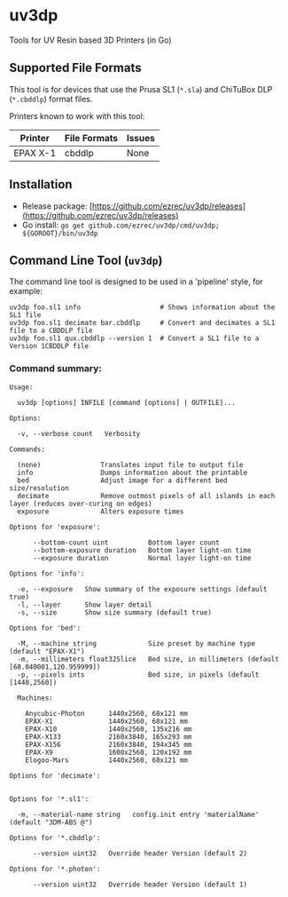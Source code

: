 # uv3dp
Tools for UV Resin based 3D Printers (in Go)

## Supported File Formats

This tool is for devices that use the Prusa SL1 (`*.sla`) and ChiTuBox DLP (`*.cbddlp`) format files.

Printers known to work with this tool:

| Printer      | File Formats | Issues                                            |
| ------------ | ------------ | --------------------------------------------------|
| EPAX X-1     | cbddlp       | None                                              |

## Installation

* Release package: [https://github.com/ezrec/uv3dp/releases](https://github.com/ezrec/uv3dp/releases)
* Go install: `go get github.com/ezrec/uv3dp/cmd/uv3dp; ${GOROOT}/bin/uv3dp`

## Command Line Tool (`uv3dp`)

The command line tool is designed to be used in a 'pipeline' style, for example:

    uv3dp foo.sl1 info                    # Shows information about the SL1 file
    uv3dp foo.sl1 decimate bar.cbddlp     # Convert and decimates a SL1 file to a CBDDLP file
    uv3dp foo.sl1 qux.cbddlp --version 1  # Convert a SL1 file to a Version 1CBDDLP file

### Command summary:

    Usage:

      uv3dp [options] INFILE [command [options] | OUTFILE]...

    Options:

      -v, --verbose count   Verbosity

    Commands:

      (none)               Translates input file to output file
      info                 Dumps information about the printable
      bed                  Adjust image for a different bed size/resolution
      decimate             Remove outmost pixels of all islands in each layer (reduces over-curing on edges)
      exposure             Alters exposure times

    Options for 'exposure':

          --bottom-count uint          Bottom layer count
          --bottom-exposure duration   Bottom layer light-on time
          --exposure duration          Normal layer light-on time

    Options for 'info':

      -e, --exposure   Show summary of the exposure settings (default true)
      -l, --layer      Show layer detail
      -s, --size       Show size summary (default true)

    Options for 'bed':

      -M, --machine string             Size preset by machine type (default "EPAX-X1")
      -m, --millimeters float32Slice   Bed size, in millimeters (default [68.040001,120.959999])
      -p, --pixels ints                Bed size, in pixels (default [1440,2560])

      Machines:

        Anycubic-Photon      1440x2560, 68x121 mm
        EPAX-X1              1440x2560, 68x121 mm
        EPAX-X10             1440x2560, 135x216 mm
        EPAX-X133            2160x3840, 165x293 mm
        EPAX-X156            2160x3840, 194x345 mm
        EPAX-X9              1600x2560, 120x192 mm
        Elogoo-Mars          1440x2560, 68x121 mm

    Options for 'decimate':


    Options for '*.sl1':

      -m, --material-name string   config.init entry 'materialName' (default "3DM-ABS @")

    Options for '*.cbddlp':

          --version uint32   Override header Version (default 2)

    Options for '*.photon':

          --version uint32   Override header Version (default 1)


